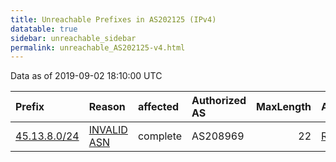 ```yaml
---
title: Unreachable Prefixes in AS202125 (IPv4)
datatable: true
sidebar: unreachable_sidebar
permalink: unreachable_AS202125-v4.html
---
```


Data as of 2019-09-02 18:10:00 UTC


<div class="datatable-begin"></div>

| Prefix                                             | Reason                                                                                               | affected   | Authorized AS   |   MaxLength | Anchor                                         |   unreachable /24s |
|:---------------------------------------------------|:-----------------------------------------------------------------------------------------------------|:-----------|:----------------|------------:|:-----------------------------------------------|-------------------:|
| [45.13.8.0/24](https://stat.ripe.net/45.13.8.0/24) | [INVALID ASN](https://rpki-validator.ripe.net/announcement-preview?asn=AS202125&prefix=45.13.8.0/24) | complete   | AS208969        |          22 | [RIPE](unreachable_RIPE_NCC_RPKI_Root-v4.html) |                  1 |

<div class="datatable-end"></div>